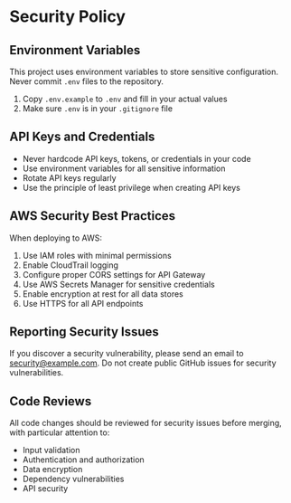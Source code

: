 # Security Policy

## Environment Variables

This project uses environment variables to store sensitive configuration. Never commit `.env` files to the repository.

1. Copy `.env.example` to `.env` and fill in your actual values
2. Make sure `.env` is in your `.gitignore` file

## API Keys and Credentials

- Never hardcode API keys, tokens, or credentials in your code
- Use environment variables for all sensitive information
- Rotate API keys regularly
- Use the principle of least privilege when creating API keys

## AWS Security Best Practices

When deploying to AWS:

1. Use IAM roles with minimal permissions
2. Enable CloudTrail logging
3. Configure proper CORS settings for API Gateway
4. Use AWS Secrets Manager for sensitive credentials
5. Enable encryption at rest for all data stores
6. Use HTTPS for all API endpoints

## Reporting Security Issues

If you discover a security vulnerability, please send an email to [security@example.com](mailto:security@example.com). Do not create public GitHub issues for security vulnerabilities.

## Code Reviews

All code changes should be reviewed for security issues before merging, with particular attention to:

- Input validation
- Authentication and authorization
- Data encryption
- Dependency vulnerabilities
- API security
